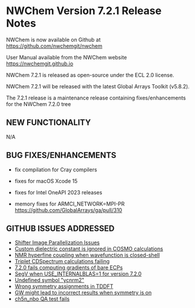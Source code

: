 NWChem Version 7.2.1 Release Notes
==================================

NWChem is now available on Github at
https://github.com/nwchemgit/nwchem

User Manual available from the NWChem website
https://nwchemgit.github.io

NWChem 7.2.1 is released as open-source under the ECL 2.0 license.

NWChem 7.2.1 will be released with the latest Global Arrays Toolkit (v5.8.2).

The  7.2.1 release is a maintenance release containing fixes/enhancements for the NWChem 7.2.0 tree

NEW FUNCTIONALITY
-----

   N/A
   

BUG FIXES/ENHANCEMENTS
-----

* fix compilation for Cray compilers

* fixes for macOS Xcode 15

* fixes for Intel OneAPI 2023 releases

* memory fixes for ARMCI_NETWORK=MPI-PR https://github.com/GlobalArrays/ga/pull/310

GITHUB ISSUES ADDRESSED
----

   * [Shifter Image Parallelization Issues](https://github.com/nwchemgit/nwchem/issues/775)
   * [Custom dielectric constant is ignored in COSMO calculations](https://github.com/nwchemgit/nwchem/issues/776)
   * [NMR hyperfine coupling when wavefunction is closed-shell](https://github.com/nwchemgit/nwchem/issues/788)
   * [Triplet CDSpectrum calculations failing](https://github.com/nwchemgit/nwchem/issues/796)
   * [7.2.0 fails computing gradients of bare ECPs](https://github.com/nwchemgit/nwchem/issues/801)
   * [SegV when USE_INTERNALBLAS=1 for version 7.2.0](https://github.com/nwchemgit/nwchem/issues/804)
   * [Undefined symbol "ycnrm2"](https://github.com/nwchemgit/nwchem/issues/817)
   * [Wrong symmetry assignments in TDDFT](https://github.com/nwchemgit/nwchem/issues/828)
   * [GW might lead to incorrect results when symmetry is on](https://github.com/nwchemgit/nwchem/issues/829)
   * [ch5n_nbo QA test fails](https://github.com/nwchemgit/nwchem/issues/864)
   
